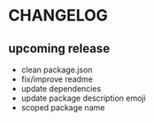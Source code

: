 # CHANGELOG

## upcoming release

- clean package.json
- fix/improve readme
- update dependencies
- update package description emoji
- scoped package name
